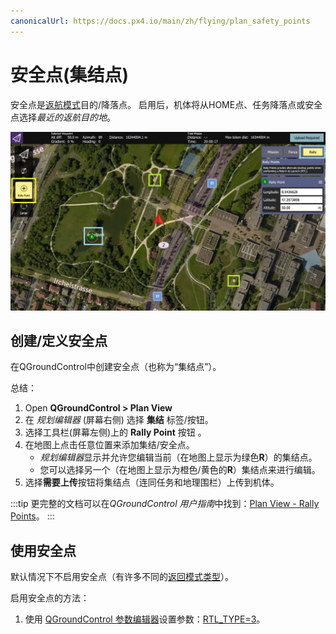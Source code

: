 ```yaml
---
canonicalUrl: https://docs.px4.io/main/zh/flying/plan_safety_points
---
```


# 安全点(集结点)

安全点是[返航模式](../flight_modes/return.md)目的/降落点。 启用后，机体将从HOME点、任务降落点或安全点选择*最近的返航目的地*。

![安全点](../../assets/qgc/plan/rally_point/rally_points.jpg)

## 创建/定义安全点

在QGroundControl中创建安全点（也称为“集结点”）。

总结：
1. Open **QGroundControl > Plan View**
1. 在 *规划编辑器* (屏幕右侧) 选择 **集结** 标签/按钮。
1. 选择工具栏(屏幕左侧)上的 **Rally Point** 按钮 。
1. 在地图上点击任意位置来添加集结/安全点。
   - *规划编辑器*显示并允许您编辑当前（在地图上显示为绿色**R**）的集结点。
   - 您可以选择另一个（在地图上显示为橙色/黄色的**R**）集结点来进行编辑。
1. 选择**需要上传**按钮将集结点（连同任务和地理围栏）上传到机体。

:::tip
更完整的文档可以在*QGroundControl 用户指南*中找到：[Plan View - Rally Points](https://docs.qgroundcontrol.com/en/PlanView/PlanRallyPoints.html)。
:::

## 使用安全点

默认情况下不启用安全点（有许多不同的[返回模式类型](../flight_modes/return.md#return_types)）。

启用安全点的方法：
1. 使用 [QGroundControl 参数编辑器](../advanced_config/parameters.md)设置参数：[RTL_TYPE=3](../advanced_config/parameter_reference.md#RTL_TYPE)。
